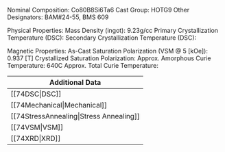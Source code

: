 Nominal Composition: Co80B8Si6Ta6
Cast Group: HOTG9
Other Designators: BAM#24-55, BMS 609
 
Physical Properties:
Mass Density (ingot): 9.23g/cc
 Primary Crystallization Temperature (DSC):
Secondary Crystallization Temperature (DSC):

Magnetic Properties:
As-Cast Saturation Polarization (VSM @ 5 [kOe]): 0.937 [T]
Crystallized Saturation Polarization: 
Approx. Amorphous Curie Temperature: 640C
Approx. Total Curie Temperature:

| Additional Data                         |
| --------------------------------------- |
| [[74DSC\|DSC]]                          |
| [[74Mechanical\|Mechanical]]            |
| [[74StressAnnealing\|Stress Annealing]] |
| [[74VSM\|VSM]]                          |
| [[74XRD\|XRD]]                          |
